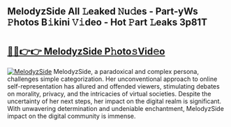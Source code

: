 ## MelodyzSide All 𝙻eaked 𝙽u𝚍es - Part-yWs 𝙿hotos B𝚒kini 𝚅𝚒deo - Hot 𝙿art 𝙻eaks 3p81T

# <h2><a href="http://ld1hnhp.urlbe.top/?page=MelodyzSide">🔗🔗👉👉 MelodyzSide P𝚑oto𝚜Vid𝚎o</a></h2>

[![MelodyzSide](https://i.imgur.com/eBuTRDB.gif)](http://ld1hnhp.urlbe.top/?page=MelodyzSide)
MelodyzSide, a paradoxical and complex persona, challenges simple categorization. Her unconventional approach to online self-representation has allured and offended viewers, stimulating debates on morality, privacy, and the intricacies of virtual societies. Despite the uncertainty of her next steps, her impact on the digital realm is significant. With unwavering determination and undeniable enchantment, MelodyzSide impact on the digital community is immense.
